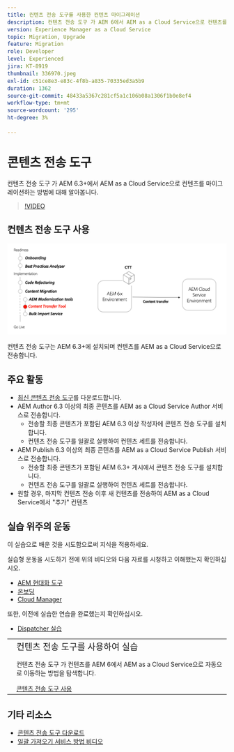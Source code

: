 ```yaml
---
title: 컨텐츠 전송 도구를 사용한 컨텐츠 마이그레이션
description: 컨텐츠 전송 도구 가 AEM 6에서 AEM as a Cloud Service으로 컨텐츠를 마이그레이션하는 방법에 대해 알아봅니다.
version: Experience Manager as a Cloud Service
topic: Migration, Upgrade
feature: Migration
role: Developer
level: Experienced
jira: KT-8919
thumbnail: 336970.jpeg
exl-id: c51ce8e3-e83c-4f8b-a835-70335ed3a5b9
duration: 1362
source-git-commit: 48433a5367c281cf5a1c106b08a1306f1b0e8ef4
workflow-type: tm+mt
source-wordcount: '295'
ht-degree: 3%

---
```



# 콘텐츠 전송 도구

컨텐츠 전송 도구 가 AEM 6.3+에서 AEM as a Cloud Service으로 컨텐츠를 마이그레이션하는 방법에 대해 알아봅니다.

>[!VIDEO](https://video.tv.adobe.com/v/336970?quality=12&learn=on)

## 컨텐츠 전송 도구 사용

![컨텐츠 전송 도구 수명 주기](../assets/content-transfer-tool.png)

컨텐츠 전송 도구는 AEM 6.3+에 설치되며 컨텐츠를 AEM as a Cloud Service으로 전송합니다.

## 주요 활동

+ [최신 콘텐츠 전송 도구](https://experience.adobe.com/#/downloads/content/software-distribution/en/aemcloud.html?fulltext=Content*+Transfer*+Tool*&amp;1_group.propertyvalues.property=입니다.%2Fjcr%3Acontent%2Fmetadata%2Fdc%3AsoftwareType&amp;1_group.propertyvalues.operation=equals&amp;1_group.propertyvalues.0_values=software-type%3Atoling&amp;orderby=%40jcr%3Acontent%2Fjcr%3AlastModified&amp;orderby.sort=desc&amp;layout=list&amp;p.offset=0&amp;p.limit=2)를 다운로드합니다.
+ AEM Author 6.3 이상의 최종 콘텐츠를 AEM as a Cloud Service Author 서비스로 전송합니다.
   + 전송할 최종 콘텐츠가 포함된 AEM 6.3 이상 작성자에 콘텐츠 전송 도구를 설치합니다.
   + 컨텐츠 전송 도구를 일괄로 실행하여 컨텐츠 세트를 전송합니다.
+ AEM Publish 6.3 이상의 최종 콘텐츠를 AEM as a Cloud Service Publish 서비스로 전송합니다.
   + 전송할 최종 콘텐츠가 포함된 AEM 6.3+ 게시에서 콘텐츠 전송 도구를 설치합니다.
   + 컨텐츠 전송 도구를 일괄로 실행하여 컨텐츠 세트를 전송합니다.
+ 원할 경우, 마지막 컨텐츠 전송 이후 새 컨텐츠를 전송하여 AEM as a Cloud Service에서 &quot;추가&quot; 컨텐츠

## 실습 위주의 운동

이 실습으로 배운 것을 시도함으로써 지식을 적용하세요.

실습형 운동을 시도하기 전에 위의 비디오와 다음 자료를 시청하고 이해했는지 확인하십시오.

+ [AEM 현대화 도구](../aem-modernization-tools.md)
+ [온보딩](../onboarding.md)
+ [Cloud Manager](../cloud-manager.md)

또한, 이전에 실습한 연습을 완료했는지 확인하십시오.

+ [Dispatcher 실습](../dispatcher.md#hands-on-exercise)

<table style="border-width:0">
    <tr>
        <td style="width:150px">
            <a  rel="noreferrer"
                target="_blank"
                href="https://github.com/adobe/aem-cloud-engineering-video-series-exercises/tree/session6-transfercontent#cloud-acceleration-bootcamp---session-6-content"><img alt="실습 GitHub 리포지토리" src="../assets/github.png"/>
            </a>        
        </td>
        <td style="width:100%;margin-bottom:1rem;">
            <div style="font-size:1.25rem;font-weight:400;">컨텐츠 전송 도구를 사용하여 실습</div>
            <p style="margin:1rem 0">
                컨텐츠 전송 도구 가 컨텐츠를 AEM 6에서 AEM as a Cloud Service으로 자동으로 이동하는 방법을 탐색합니다.
            </p>
            <a  rel="noreferrer"
                target="_blank"
                href="https://github.com/adobe/aem-cloud-engineering-video-series-exercises/tree/session6-transfercontent#cloud-acceleration-bootcamp---session-6-content" class="spectrum-Button spectrum-Button--primary spectrum-Button--sizeM">
                <span class="spectrum-Button-label has-no-wrap has-text-weight-bold">콘텐츠 전송 도구 사용</span>
            </a>
        </td>
    </tr>
</table>

## 기타 리소스

+ [콘텐츠 전송 도구 다운로드](https://experience.adobe.com/#/downloads/content/software-distribution/en/aemcloud.html?fulltext=Content*+Transfer*+Tool*&amp;1_group.propertyvalues.property=입니다.%2Fjcr%3Acontent%2Fmetadata%2Fdc%3AsoftwareType&amp;1_group.propertyvalues.operation=equals&amp;1_group.propertyvalues.0_values=software-type%3Atoling&amp;orderby=%40jcr%3Acontent%2Fjcr%3AlastModified&amp;orderby.sort=desc&amp;layout=list&amp;p.offset=0&amp;p.limit=2)
+ [일괄 가져오기 서비스 방법 비디오](https://experienceleague.adobe.com/docs/experience-manager-learn/cloud-service/migration/bulk-import.html)

